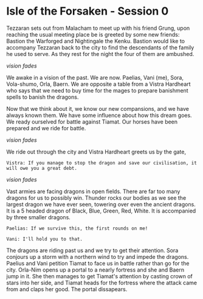 # Isle of the Forsaken - Session 0 

Tezzaran sets out from Malacham to meet up with his friend Grung, upon reaching the usual meeting place be is greeted by some new friends: Bastion the Warforged and Nightingale the Kenku. Bastion would like to accompany Tezzaran back to the city to find the descendants of the family he used to serve. As they rest for the night the four of them are ambushed.

*vision fades*

We awake in a vision of the past. We are now. Paelias, Vani (me), Sora, Vola-shumo, Orla, Baern. We are opposite a table from a Vistra Hardheart who says that we need to buy time for the mages to prepare banishment spells to banish the dragons. 

Now that we think about it, we know our new compansions, and we have always known them. We have some influence about how this dream goes. We ready ourselved for battle against Tiamat. Our horses have been prepared and we ride for battle. 

*vision fades*

We ride out through the city and Vistra Hardheart greets us by the gate, 
~~~
Vistra: If you manage to stop the dragon and save our civilisation, it will owe you a great debt.
~~~
*vision fades*

Vast armies are facing dragons in open fields. There are far too many dragons for us to possibly win. Thunder rocks our bodies as we see the largest dragon we have ever seen, towering over even the ancient dragons. It is a 5 headed dragon of Black, Blue, Green, Red, White. It is accompanied by three smaller dragons.  

~~~
Paelias: If we survive this, the first rounds on me!

Vani: I'll hold you to that. 
~~~

The dragons are riding past us and we try to get their attention. Sora conjours up a storm with a northern wind to try and impede the dragons. Paelius and Vani petition Tiamat to face us in battle rather than go for the city. Orla-Nim opens up a portal to a nearly fortress and she and Baern jump in it. She then manages to get Tiamat's attention by casting crown of stars into her side, and Tiamat heads for the fortress where the attack came from and claps her good. The portal dissapears.  